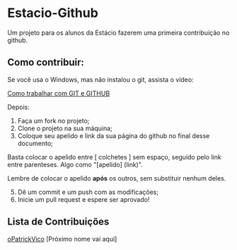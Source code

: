 # Estacio-Github

Um projeto para os alunos da Estácio fazerem uma primeira contribuição no github.

## Como contribuir:

Se você usa o Windows, mas não instalou o git, assista o vídeo:

[Como trabalhar com GIT e GITHUB](https://www.youtube.com/watch?v=Ckig8H_h538&list=PLR8JXremim5BNbLUpzYEi3Xnb790ttsE1&index=1)

Depois:

1. Faça um fork no projeto;
2. Clone o projeto na sua máquina;
3. Coloque seu apelido e link da sua página do github no final desse documento;

Basta colocar o apelido entre [ colchetes ] sem espaço, seguido pelo link
entre parenteses. Algo como "[apelido] (link)".

Lembre de colocar o apelido **após** os outros, sem substituir nenhum deles.

5. Dê um commit e um push com as modificações;
6. Inicie um pull request e espere ser aprovado!

## Lista de Contribuições

[oPatrickVico](https://github.com/oPatrickVico)
[Próximo nome vai aqui]
